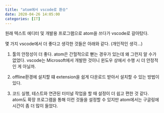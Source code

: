 ```yaml
---
title: "atom에서 vscode로 환승"
date: 2020-04-26 14:05:00
categories: [IT]
---
```


원래 텍스트 에디터 및 개발용 프로그램으로 atom을 쓰다가 vscode로 갈아탔다.

몇 가지 vscode에서 더 좋다고 생각한 것들은 아래와 같다. (개인적인 생각...)

1. 툴의 안정성이 더 좋다. atom은 간헐적으로 뻗는 경우가 있는데 왜 그런지 알 수가 없었다. vscode는 Microsoft에서 개발한 것이니 윈도우 상에서 수행 시 더 안정적인 게 아닐까.

2. offline환경에 설치할 떄 extension을 쉽게 다운로드 받아서 설치할 수 있는 방법이 있다.

3. 코드 실행, 테스트와 연관된 터미널 작업을 할 때 설정이 더 쉽고 편한 것 같다. atom도 확장 프로그램을 통해 이런 것들을 설정할 수 있지만 atom에서는 구글링에 시간이 좀 더 많이 들었다.